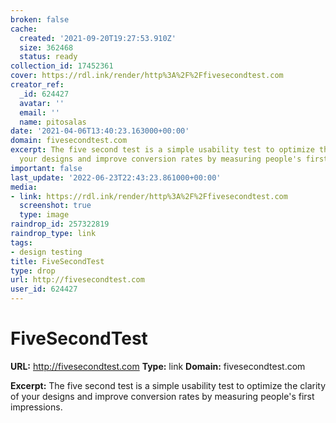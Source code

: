 ```yaml
---
broken: false
cache:
  created: '2021-09-20T19:27:53.910Z'
  size: 362468
  status: ready
collection_id: 17452361
cover: https://rdl.ink/render/http%3A%2F%2Ffivesecondtest.com
creator_ref:
  _id: 624427
  avatar: ''
  email: ''
  name: pitosalas
date: '2021-04-06T13:40:23.163000+00:00'
domain: fivesecondtest.com
excerpt: The five second test is a simple usability test to optimize the clarity of
  your designs and improve conversion rates by measuring people's first impressions.
important: false
last_update: '2022-06-23T22:43:23.861000+00:00'
media:
- link: https://rdl.ink/render/http%3A%2F%2Ffivesecondtest.com
  screenshot: true
  type: image
raindrop_id: 257322819
raindrop_type: link
tags:
- design testing
title: FiveSecondTest
type: drop
url: http://fivesecondtest.com
user_id: 624427
---
```


# FiveSecondTest

**URL:** http://fivesecondtest.com
**Type:** link
**Domain:** fivesecondtest.com

**Excerpt:** The five second test is a simple usability test to optimize the clarity of your designs and improve conversion rates by measuring people's first impressions.

